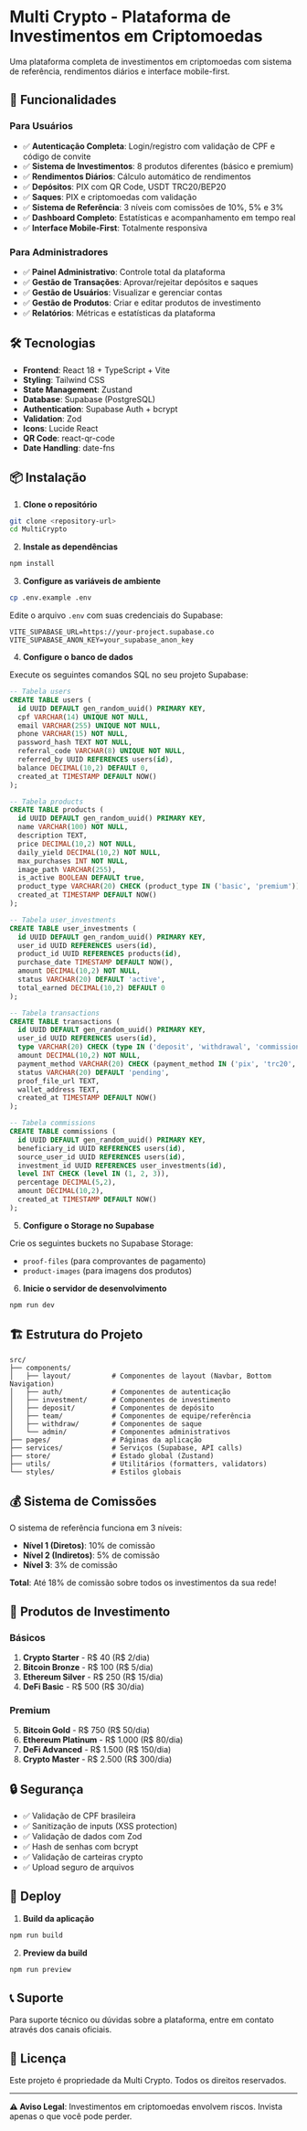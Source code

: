 # Multi Crypto - Plataforma de Investimentos em Criptomoedas

Uma plataforma completa de investimentos em criptomoedas com sistema de referência, rendimentos diários e interface mobile-first.

## 🚀 Funcionalidades

### Para Usuários
- ✅ **Autenticação Completa**: Login/registro com validação de CPF e código de convite
- ✅ **Sistema de Investimentos**: 8 produtos diferentes (básico e premium)
- ✅ **Rendimentos Diários**: Cálculo automático de rendimentos
- ✅ **Depósitos**: PIX com QR Code, USDT TRC20/BEP20
- ✅ **Saques**: PIX e criptomoedas com validação
- ✅ **Sistema de Referência**: 3 níveis com comissões de 10%, 5% e 3%
- ✅ **Dashboard Completo**: Estatísticas e acompanhamento em tempo real
- ✅ **Interface Mobile-First**: Totalmente responsiva

### Para Administradores
- ✅ **Painel Administrativo**: Controle total da plataforma
- ✅ **Gestão de Transações**: Aprovar/rejeitar depósitos e saques
- ✅ **Gestão de Usuários**: Visualizar e gerenciar contas
- ✅ **Gestão de Produtos**: Criar e editar produtos de investimento
- ✅ **Relatórios**: Métricas e estatísticas da plataforma

## 🛠️ Tecnologias

- **Frontend**: React 18 + TypeScript + Vite
- **Styling**: Tailwind CSS
- **State Management**: Zustand
- **Database**: Supabase (PostgreSQL)
- **Authentication**: Supabase Auth + bcrypt
- **Validation**: Zod
- **Icons**: Lucide React
- **QR Code**: react-qr-code
- **Date Handling**: date-fns

## 📦 Instalação

1. **Clone o repositório**
```bash
git clone <repository-url>
cd MultiCrypto
```

2. **Instale as dependências**
```bash
npm install
```

3. **Configure as variáveis de ambiente**
```bash
cp .env.example .env
```

Edite o arquivo `.env` com suas credenciais do Supabase:
```env
VITE_SUPABASE_URL=https://your-project.supabase.co
VITE_SUPABASE_ANON_KEY=your_supabase_anon_key
```

4. **Configure o banco de dados**

Execute os seguintes comandos SQL no seu projeto Supabase:

```sql
-- Tabela users
CREATE TABLE users (
  id UUID DEFAULT gen_random_uuid() PRIMARY KEY,
  cpf VARCHAR(14) UNIQUE NOT NULL,
  email VARCHAR(255) UNIQUE NOT NULL,
  phone VARCHAR(15) NOT NULL,
  password_hash TEXT NOT NULL,
  referral_code VARCHAR(8) UNIQUE NOT NULL,
  referred_by UUID REFERENCES users(id),
  balance DECIMAL(10,2) DEFAULT 0,
  created_at TIMESTAMP DEFAULT NOW()
);

-- Tabela products
CREATE TABLE products (
  id UUID DEFAULT gen_random_uuid() PRIMARY KEY,
  name VARCHAR(100) NOT NULL,
  description TEXT,
  price DECIMAL(10,2) NOT NULL,
  daily_yield DECIMAL(10,2) NOT NULL,
  max_purchases INT NOT NULL,
  image_path VARCHAR(255),
  is_active BOOLEAN DEFAULT true,
  product_type VARCHAR(20) CHECK (product_type IN ('basic', 'premium')),
  created_at TIMESTAMP DEFAULT NOW()
);

-- Tabela user_investments
CREATE TABLE user_investments (
  id UUID DEFAULT gen_random_uuid() PRIMARY KEY,
  user_id UUID REFERENCES users(id),
  product_id UUID REFERENCES products(id),
  purchase_date TIMESTAMP DEFAULT NOW(),
  amount DECIMAL(10,2) NOT NULL,
  status VARCHAR(20) DEFAULT 'active',
  total_earned DECIMAL(10,2) DEFAULT 0
);

-- Tabela transactions
CREATE TABLE transactions (
  id UUID DEFAULT gen_random_uuid() PRIMARY KEY,
  user_id UUID REFERENCES users(id),
  type VARCHAR(20) CHECK (type IN ('deposit', 'withdrawal', 'commission', 'yield')),
  amount DECIMAL(10,2) NOT NULL,
  payment_method VARCHAR(20) CHECK (payment_method IN ('pix', 'trc20', 'bep20')),
  status VARCHAR(20) DEFAULT 'pending',
  proof_file_url TEXT,
  wallet_address TEXT,
  created_at TIMESTAMP DEFAULT NOW()
);

-- Tabela commissions
CREATE TABLE commissions (
  id UUID DEFAULT gen_random_uuid() PRIMARY KEY,
  beneficiary_id UUID REFERENCES users(id),
  source_user_id UUID REFERENCES users(id),
  investment_id UUID REFERENCES user_investments(id),
  level INT CHECK (level IN (1, 2, 3)),
  percentage DECIMAL(5,2),
  amount DECIMAL(10,2),
  created_at TIMESTAMP DEFAULT NOW()
);
```

5. **Configure o Storage no Supabase**

Crie os seguintes buckets no Supabase Storage:
- `proof-files` (para comprovantes de pagamento)
- `product-images` (para imagens dos produtos)

6. **Inicie o servidor de desenvolvimento**
```bash
npm run dev
```

## 🏗️ Estrutura do Projeto

```
src/
├── components/
│   ├── layout/          # Componentes de layout (Navbar, Bottom Navigation)
│   ├── auth/            # Componentes de autenticação
│   ├── investment/      # Componentes de investimento
│   ├── deposit/         # Componentes de depósito
│   ├── team/            # Componentes de equipe/referência
│   ├── withdraw/        # Componentes de saque
│   └── admin/           # Componentes administrativos
├── pages/               # Páginas da aplicação
├── services/            # Serviços (Supabase, API calls)
├── store/               # Estado global (Zustand)
├── utils/               # Utilitários (formatters, validators)
└── styles/              # Estilos globais
```

## 💰 Sistema de Comissões

O sistema de referência funciona em 3 níveis:

- **Nível 1 (Diretos)**: 10% de comissão
- **Nível 2 (Indiretos)**: 5% de comissão  
- **Nível 3**: 3% de comissão

**Total**: Até 18% de comissão sobre todos os investimentos da sua rede!

## 📱 Produtos de Investimento

### Básicos
1. **Crypto Starter** - R$ 40 (R$ 2/dia)
2. **Bitcoin Bronze** - R$ 100 (R$ 5/dia)
3. **Ethereum Silver** - R$ 250 (R$ 15/dia)
4. **DeFi Basic** - R$ 500 (R$ 30/dia)

### Premium
5. **Bitcoin Gold** - R$ 750 (R$ 50/dia)
6. **Ethereum Platinum** - R$ 1.000 (R$ 80/dia)
7. **DeFi Advanced** - R$ 1.500 (R$ 150/dia)
8. **Crypto Master** - R$ 2.500 (R$ 300/dia)

## 🔒 Segurança

- ✅ Validação de CPF brasileira
- ✅ Sanitização de inputs (XSS protection)
- ✅ Validação de dados com Zod
- ✅ Hash de senhas com bcrypt
- ✅ Validação de carteiras crypto
- ✅ Upload seguro de arquivos

## 🚀 Deploy

1. **Build da aplicação**
```bash
npm run build
```

2. **Preview da build**
```bash
npm run preview
```

## 📞 Suporte

Para suporte técnico ou dúvidas sobre a plataforma, entre em contato através dos canais oficiais.

## 📄 Licença

Este projeto é propriedade da Multi Crypto. Todos os direitos reservados.

---

**⚠️ Aviso Legal**: Investimentos em criptomoedas envolvem riscos. Invista apenas o que você pode perder.
